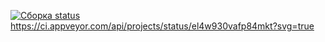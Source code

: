 [![Сборка status](https://ci.appveyor.com/api/projects/status/el4w930vafp84mkt/branch/main?svg=true)](https://ci.appveyor.com/project/Anna-64/patterns/branch/main)
https://ci.appveyor.com/api/projects/status/el4w930vafp84mkt?svg=true
